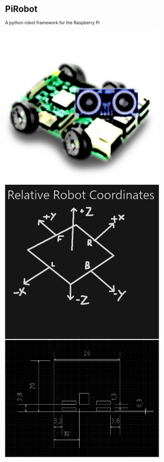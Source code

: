 # PiRobot

A python robot framework for the Raspberry Pi

![icon](icon.png)
![coords](coords.png)
![dimensions](dims.png)
